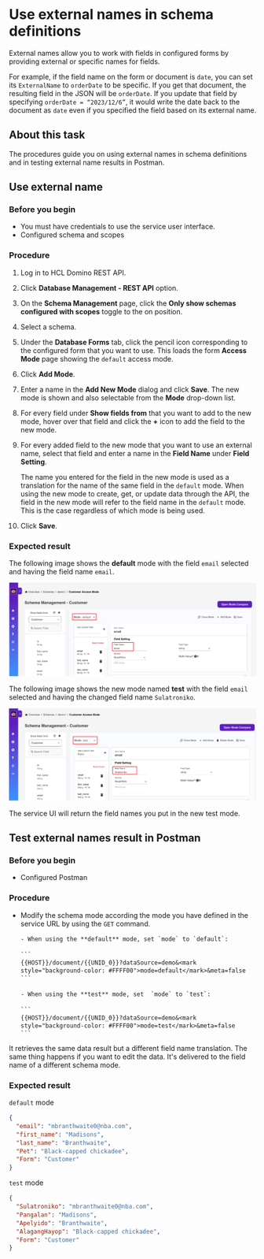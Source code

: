 # Use external names in schema definitions

<!--External names enable you to specify the names of the matching configured forms used in the Domino REST API service URL. **Customer** is one of the configured forms that can deliver the same data using multiple cases from different clients and schemas. Data is sent and received using the `default` mode if no schema mode is identified.-->

External names allow you to work with fields in configured forms by providing external or specific names for fields. 

For example, if the field name on the form or document is `date`, you can set its `ExternalName` to `orderDate` to be specific. If you get that document, the resulting field in the JSON will be `orderDate`. If you update that field by specifying `orderDate = “2023/12/6”`, it would write the date back to the document as `date` even if you specified the field based on its external name.  

## About this task

The procedures guide you on using external names in schema definitions and in testing external name results in Postman.

## Use external name

### Before you begin

- You must have credentials to use the service user interface.
- Configured schema and scopes

### Procedure

1. Log in to HCL Domino REST API.
2. Click **Database Management - REST API** option.
3. On the **Schema Management** page, click the **Only show schemas configured with scopes** toggle to the on position. 
4. Select a schema.
5. Under the **Database Forms** tab, click the pencil icon corresponding to the configured form that you want to use. This loads the form **Access Mode** page showing the `default` access mode.
6. Click **Add Mode**. 
7. Enter a name in the **Add New Mode** dialog and click **Save**. The new mode is shown and also selectable from the **Mode** drop-down list. 
8. For every field under **Show fields from** that you want to add to the new mode, hover over that field and click the **+** icon to add the field to the new mode.
9. For every added field to the new mode that you want to use an external name, select that field and enter a name in the **Field Name** under **Field Setting**. 

      The name you entered for the field in the new mode is used as a translation for the name of the same field in the `default` mode. When using the new mode to create, get, or update data through the API, the field in the new mode will refer to the field name in the `default` mode. This is the case regardless of which mode is being used.

10. Click **Save**. 


<!--7. Enter the new mode name (i.e. test) and click **_Save_**. The new mode will be available. The customer fields can be seen in the left pane.

      The new mode will be added on the schema **Mode** dropdown menu. Click the dropdown menu to see the schema modes.

8. Hover over the available field name and click "+" to add the field to your newly created mode.

      This customer field on the left pane came from the schema **default** mode. You can include these fields in your newly created mode. You can modify the field name from the schema **default** mode and use it as your field name in the new mode.

9. The field name added is available on the right pane. Modify the name displayed in the `Field Name` field (i.e., email, `field name`= Sulatroniko).

      
      The field name you change will be used as the translation for the **default** field name on the mode you created. When using this new schema mode to create, get, or update data through API, this field will refer to the default customer field name. This is the case regardless of which mode is being used.

10. Click **Save**. You can add more fields to your new mode using the fields in the **default** mode.-->

### Expected result

The following image shows the **default** mode with the field `email` selected and having the field name `email`. 

![Default External Name](../../assets/images/SchemaExternalname1.png)

The following image shows the new mode named **test** with the field `email` selected and having the changed field name `Sulatroniko`.

![test External Name](../../assets/images/SchemaExternalname2.png)

The service UI will return the field names you put in the new test mode.

## Test external names result in Postman

### Before you begin

- Configured Postman

### Procedure

- Modify the schema mode according the mode you have defined in the service URL by using the `GET` command.

      - When using the **default** mode, set `mode` to `default`:

      ```
      {{HOST}}/document/{{UNID_0}}?dataSource=demo&<mark style="background-color: #FFFF00">mode=default</mark>&meta=false
      ```      

      - When using the **test** mode, set  `mode` to `test`:

      ```
      {{HOST}}/document/{{UNID_0}}?dataSource=demo&<mark style="background-color: #FFFF00">mode=test</mark>&meta=false
      ```

It retrieves the same data result but a different field name translation. The same thing happens if you want to edit the data. It's delivered to the field name of a different schema mode.

### Expected result

`default` mode

```json
{
  "email": "mbranthwaite0@nba.com",
  "first_name": "Madisons",
  "last_name": "Branthwaite",
  "Pet": "Black-capped chickadee",
  "Form": "Customer"
}
```

`test` mode

```json
{
  "Sulatroniko": "mbranthwaite0@nba.com",
  "Pangalan": "Madisons",
  "Apelyido": "Branthwaite",
  "AlagangHayop": "Black-capped chickadee",
  "Form": "Customer"
}
```
